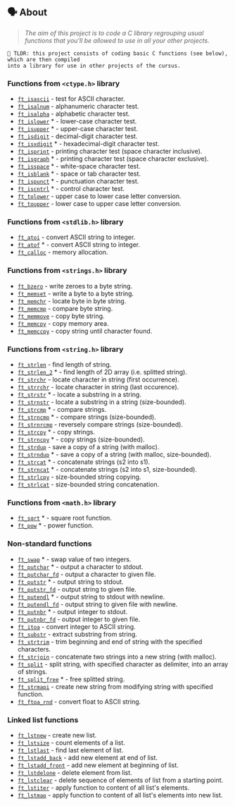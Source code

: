 ## 🗣️ About

> _The aim of this project is to code a C library regrouping usual functions that you'll be allowed to use in all your other projects._


	🚀 TLDR: this project consists of coding basic C functions (see below), which are then compiled
	into a library for use in other projects of the cursus.

### Functions from `<ctype.h>` library

* [`ft_isascii`](ft_isascii.c)			- test for ASCII character.
* [`ft_isalnum`](ft_isalnum.c)			- alphanumeric character test.
* [`ft_isalpha`](ft_isalpha.c)			- alphabetic character test.
* [`ft_islower`](ft_islower.c) *	- lower-case character test.
* [`ft_isupper`](ft_isupper.c) *	- upper-case character test.
* [`ft_isdigit`](ft_isdigit.c)			- decimal-digit character test.
* [`ft_isxdigit`](ft_isxdigit.c) *	- hexadecimal-digit character test.
* [`ft_isprint`](ft_isprint.c)			- printing character test (space character inclusive).
* [`ft_isgraph`](ft_isgraph.c) *	- printing character test (space character exclusive).
* [`ft_isspace`](ft_isspace.c) *	- white-space character test.
* [`ft_isblank`](ft_isblank.c) *	- space or tab character test.
* [`ft_ispunct`](ft_ispunct.c) *	- punctuation character test.
* [`ft_iscntrl`](ft_iscntrl.c) *	- control character test.
* [`ft_tolower`](ft_tolower.c)			- upper case to lower case letter conversion.
* [`ft_toupper`](ft_toupper.c)			- lower case to upper case letter conversion.

### Functions from `<stdlib.h>` library

* [`ft_atoi`](ft_atoi.c)		- convert ASCII string to integer.
* [`ft_atof`](ft_atof.c) *		- convert ASCII string to integer.
* [`ft_calloc`](ft_calloc.c)	- memory allocation.

### Functions from `<strings.h>` library

* [`ft_bzero`](ft_bzero.c)		- write zeroes to a byte string.
* [`ft_memset`](ft_memset.c)		- write a byte to a byte string.
* [`ft_memchr`](ft_memchr.c)		- locate byte in byte string.
* [`ft_memcmp`](ft_memcmp.c)		- compare byte string.
* [`ft_memmove`](ft_memmove.c)	- copy byte string.
* [`ft_memcpy`](ft_memcpy.c)		- copy memory area.
* [`ft_memccpy`](ft_memccpy.c)	- copy string until character found.

### Functions from `<string.h>` library

* [`ft_strlen`](ft_strlen.c)				- find length of string.
* [`ft_strlen_2`](ft_strlen_2.c) *				- find length of 2D array (i.e. splitted string).
* [`ft_strchr`](ft_strchr.c)				- locate character in string (first occurrence).
* [`ft_strrchr`](ft_strrchr.c)			- locate character in string (last occurence).
* [`ft_strstr`](ft_strstr.c) *		- locate a substring in a string.
* [`ft_strnstr`](ft_strnstr.c)			- locate a substring in a string (size-bounded).
* [`ft_strcmp`](ft_strcmp.c) *		- compare strings.
* [`ft_strncmp`](ft_strncmp.c) *			- compare strings (size-bounded).
* [`ft_strnrcmp`](ft_strnrcmp.c)			- reversely compare strings (size-bounded).
* [`ft_strcpy`](ft_strcpy.c) *		- copy strings.
* [`ft_strncpy`](ft_strncpy.c) *	- copy strings (size-bounded).
* [`ft_strdup`](ft_strdup.c)				- save a copy of a string (with malloc).
* [`ft_strndup`](ft_strndup.c) *	- save a copy of a string (with malloc, size-bounded).
* [`ft_strcat`](ft_strcat.c) *		- concatenate strings (s2 into s1).
* [`ft_strncat`](ft_strncat.c) *	- concatenate strings (s2 into s1, size-bounded).
* [`ft_strlcpy`](ft_strlcpy.c)			- size-bounded string copying.
* [`ft_strlcat`](ft_strlcat.c)			- size-bounded string concatenation.

### Functions from `<math.h>` library

* [`ft_sqrt`](ft_sqrt.c) *	- square root function.
* [`ft_pow`](ft_pow.c) *	- power function.

### Non-standard functions

* [`ft_swap`](ft_swap.c) *			- swap value of two integers.
* [`ft_putchar`](ft_putchar.c) *	- output a character to stdout.
* [`ft_putchar_fd`](ft_putchar_fd.c)		- output a character to given file.
* [`ft_putstr`](ft_putstr.c) *		- output string to stdout.
* [`ft_putstr_fd`](ft_putstr_fd.c)		- output string to given file.
* [`ft_putendl`](ft_putendl.c) *	- output string to stdout with newline.
* [`ft_putendl_fd`](ft_putendl_fd.c)		- output string to given file with newline.
* [`ft_putnbr`](ft_putnbr.c) *		- output integer to stdout.
* [`ft_putnbr_fd`](ft_putnbr_fd.c)		- output integer to given file.
* [`ft_itoa`](ft_itoa.c)					- convert integer to ASCII string.
* [`ft_substr`](ft_substr.c)				- extract substring from string.
* [`ft_strtrim`](ft_strtrim.c)			- trim beginning and end of string with the specified characters.
* [`ft_strjoin`](ft_strjoin.c)			- concatenate two strings into a new string (with malloc).
* [`ft_split`](ft_split.c)				- split string, with specified character as delimiter, into an array of strings.
* [`ft_split_free`](ft_split_free.c) *				- free splitted string.
* [`ft_strmapi`](ft_strmapi.c)			- create new string from modifying string with specified function.
* [`ft_ftoa_rnd`](ft_ftoa_rnd.c)			- convert float to ASCII string.

### Linked list functions

* [`ft_lstnew`](ft_lstnew.c)				- create new list.
* [`ft_lstsize`](ft_lstsize.c)			- count elements of a list.
* [`ft_lstlast`](ft_lstlast.c)			- find last element of list.
* [`ft_lstadd_back`](ft_lstadd_back.c)	- add new element at end of list.
* [`ft_lstadd_front`](ft_lstadd_front.c)	- add new element at beginning of list.
* [`ft_lstdelone`](ft_lstdelone.c)		- delete element from list.
* [`ft_lstclear`](ft_lstclear.c)			- delete sequence of elements of list from a starting point.
* [`ft_lstiter`](ft_lstiter.c)			- apply function to content of all list's elements.
* [`ft_lstmap`](ft_lstmap.c)				- apply function to content of all list's elements into new list.
